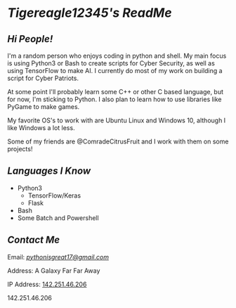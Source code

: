 
# ***Tigereagle12345's ReadMe***

## ***Hi People!***
                                                                  
I'm a random person who enjoys coding in python and shell. My main focus is using Python3 or Bash to create scripts for Cyber Security, as well as using        TensorFlow to make AI. I currently do most of my work on building a script for Cyber Patriots. 

At some point I'll probably learn some C++ or other C based language, but for now, I'm sticking to Python. I also plan to learn how to use libraries like PyGame to make games.

My favorite OS's to work with are Ubuntu Linux and Windows 10, although I like Windows a lot less.

Some of my friends are @ComradeCitrusFruit and I work with them on some projects!


## ***Languages I Know***

- Python3
  - TensorFlow/Keras
  - Flask
- Bash
- Some Batch and Powershell


## ***Contact Me***

Email:  *<pythonisgreat17@gmail.com>*

Address: A Galaxy Far Far Away

IP Address: [142.251.46.206](142.251.46.206)

<ip>142.251.46.206</ip>

